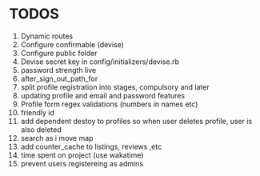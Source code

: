 # TODOS

1. Dynamic routes
4. Configure confirmable (devise)
5. Configure public folder
6. Devise secret key in config/initializers/devise.rb
7. password strength live
8. after_sign_out_path_for
9. split profile registration into stages, compulsory and later
10. updating profile and email and password features
11. Profile form regex validations (numbers in names etc)
12. friendly id
13. add dependent destoy to profiles so when user deletes profile, user is also deleted
14. search as i move map
15. add counter_cache to listings, reviews ,etc
16. time spent on project (use wakatime)
17. prevent users registereing as admins